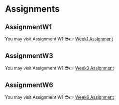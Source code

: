 # Assignments
## AssignmentW1

You may visit Assignment W1 😎👉 [Week1 Assignment](Week1_RMarkdown_Homework.html)

## AssignmentW3
You may visit Assignment W1 😎👉 [Week3 Assignment](ClassexercisesWeek3.html)

## AssignmentW6
You may visit Assignment W1 😎👉 [Week6 Assignment](diamondanalysis.Rmd)
